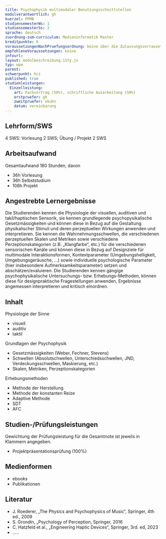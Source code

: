```yaml
---
title: Psychophysik multimodaler Benutzungsschnittstellen
modulverantwortlich: gh
kuerzel: PPMB
studiensemesterWs: 1
studiensemesterSs: 2
sprache: deutsch
zuordnung-zum-curriculum: Medieninformatik Master
kreditpunkte: 6
voraussetzungenNachPruefungsordnung: keine über die Zulassungsvorrausetzungen zum Studium hinausgehenden
empfohleneVoraussetzungen: keine
infourl: 
layout: modulbeschreibung.11ty.js
typ: wpm
parent: 
schwerpunkt: hci
published: true
studienleistungen:
  Einzelleistung:
    art: Fachvortrag (50%), schriftliche Ausarbeitung (50%)
    erstpruefer: gh
    zweitpruefer: nkuhn
    datum: vereinbarung
---
```


## Lehrform/SWS

4 SWS: Vorlesung 2 SWS; Übung / Projekt 2 SWS

## Arbeitsaufwand
Gesamtaufwand 180 Stunden, davon
- 36h Vorlesung
- 36h Selbststudium
- 108h Projekt



## Angestrebte Lernergebnisse
Die Studierenden kennen die Physiologie der visuellen, auditiven und takil/haptischen Sensorik, sie kennen grundlegende psychopysikalische Gesetzmässigkeiten und können diese in Bezug auf die Gestaltung physikalischer Stimuli und deren perzeptuellen Wirkungen anwenden und interpretieren. Sie kennen die Wahrnehmungsschwellen, die verschiedenen perzeptuellen Skalen und Metriken sowie verschiedene Perzeptionskategorien (z.B. „Klangfarbe“, etc.) für die verschiedenen sensorischen Kanäle 
und können diese in Bezug auf Designziele für multimodale Interaktionsformen, Kontextparameter (Umgebungshelligkeit, Umgebungsgeräusche, …) sowie individuelle psychologische Parameter (hier insbesondere Aufmerksamkeitsparameter) setzen und abschätzen/evaluieren. Die Studierenden 
kennen gängige psychophysikalische Untersuchungs- bzw. Erhebungs-Methoden, können diese für designpraktische Fragestellungen anwenden, Ergebnisse angemessen interpretieren und kritisch einordnen.



## Inhalt
Physiologie der Sinne
- visuell
- auditiv
- taktil

Grundlagen der Psychophysik
- Gesetzmässigkeiten (Weber, Fechner, Stevens)
- Schwellen (Absolutschwellen, Unterschiedsschwellen, JND, Verdeckungsschwellen, Maskierung, etc.)
- Skalen, Metriken, Perzeptionskategorien


Erhebungsmethoden
- Methode der Herstellung
- Methode der konstanten Reize
- Adaptive Methode
- SDT
- AFC


## Studien-/Prüfungsleistungen
Gewichtung der Prüfungsleistung für die Gesamtnote ist jeweils in Klammern angegeben.
- Projektpräsentationsprüfung (100%)

## Medienformen
- ebooks
- Publikationen


## Literatur
- J. Roederer, „The Physics and Psychophysics of Music“, Springer, 4th ed., 2009
- S. Grondin, „Psychology of Perception, Springer, 2016
- C. Hatzfeld et al., „Engineering Haptic Devices“, Springer, 3rd. ed, 2023
- …..
